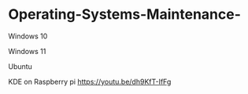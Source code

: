 # Operating-Systems-Maintenance-

Windows 10

Windows 11

Ubuntu 

KDE on Raspberry pi 
https://youtu.be/dh9KfT-IfFg
